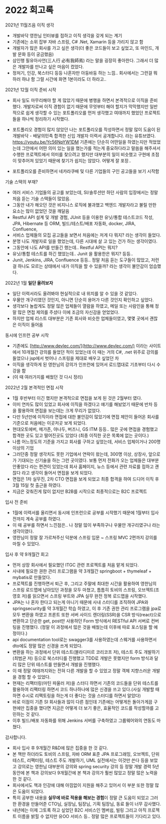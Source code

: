 # 2022 회고록

2021년 11월즈음 이직 생각

- 개발바닥 영한님 인터뷰를 접하고 이직 생각을 갖게 되는 계기
- 기존에는 소위 잡부 자바 스프링, C# .Net, Xamarin 등을 가리지 않고 함
- 개발자가 많은 회사를 가고 싶은 생각(더 좋은 코드들이 보고 싶었고, 또 마인드, 개발 문화 등이 궁금했음)
- 삼인행 필유아사언(三人行 必有我師焉) 라는 말을 굉장히 좋아한다. 그래서 더 많은 개발자를 만나고 싶은 마음이 컸었다.
- 정처기, 인강, 북스터디 등등 나혼자만 아둥바둥 하는 느낌.. 회사에서는 그런걸 뭐하러 하냐 함 그럴 시간에 화면 1본이라도 더 하라고..

2021년 12월 이직 준비 시작

- 회사 일도 마무리해야 할 게 많았기 때문에 병행을 하면서 본격적으로 이직을 준비했다. 개발자로써 이직 경험이 없기 때문에 무엇부터 해야 할지가 막막했지만 일반적으로 쉽게 생각할 수 있는 포트폴리오를 먼저 생각했고 여태까지 했었던 프로젝트들을 하나씩 정리하기 시작했다.
- 포트폴리오 경험이 많지 않았던 나는 포트폴리오를 작성하면서 정말 많이 도움이 된 개발바닥 - 배달의민족 합격한 신입 개발자 이력서 공개합니다. 라는 유튜브였다. https://youtu.be/Yc56NpYW1DM 
기존에는 단순히 어떤일을 하였는지만 적었었는데 그안에서 어떤 의미 있는 일을 했는가를 적는게 중요하다라고 말씀을 해주셔서 수행한 프로젝트에서 의미를 찾으려고 했지만 대부분의 일이 비슷했고 구현에 초점이 맞추어져 있었기 때문에 찾기가 쉽지는 않았다. 어떻게 잘 포장..

- 포트폴리오를 준비하면서 네카라쿠배 및 다른 기업들의 구인 공고들을 보기 시작함

기술 스택의 부재?

- 여러 서비스 기업들의 공고를 보았는데, SI/솔루션만 하던 사람의 입장에서는 정말 처음 듣는 기술 스택들이 많았음.
- 그동안 내가 해오던 것은 비지니스 로직에 불과했고 백엔드 개발자라고 불릴 만한 요소는 많이 없었던 것을 깨달음
- Restful API 설계 및 개발 경험, JUnit 등을 이용한 유닛/통합 테스트코드 작성, JPA, Hibernate 등 ORM, 빌드/테스트/배포 자동화, docker, JIRA, Confluence,
- 서비스 업체들의 모집 공고들을 보면서 처음에는 저게 다 뭐지? 라는 생각이 들었다.
- 분명 나도 개발자로 일을 했었는데, 다른 시대에 살 고 있는 건가 하는 생각이였다.
- 그동안에 나도 API를 만들긴 했는데.. Restful API는 뭐지?
- 유닛/통합 테스트를 하긴 했었는데.. Junit 을 활용한은 뭐지? 등등..
- Junit, Jenkins, JIRA, Confluence 등등.. 정말 처음 듣는 도구들이 많았고, 저런걸 하나도 모르는 상태에서 내가 이직을 할 수 있을까? 라는 생각이 불안감이 엄습했다.

2022년 1월 **일단 올려보자**

- 일단 이력서라도 올려봐야 현실적으로 내 위치를 알 수 있을 것 같았다.
- 우물안 개구리였던 것인지, 아니면 단순히 용어가 다른 것인지 확인하고 싶었다.
- 생각보다 놀랍게도 정말 많은 업체들이 열람을 하였고, 메일 또는 사람인을 통해 정말 많은 면접 제의를 주셨다 이에 조금의 자신감을 얻었었다.
- 하지만 업체 리스트 대부분은 기존 회사와 비슷한 업체들이였고, 몇몇 곳에서 괜찮은 이직이 들어옴

동시에 인프런 공부 시작

- 기존에도 [http://www.devlec.com/](http://www.devlec.com/) 이라는 사이트에서 10개월간 강의를 들었던 적이 있었는데 이 때는 거의 C#, .net 위주로 강의를 들었으나 jsp에서 벗어나 스프링을 제대로 배우고 싶었던 차
- 이직을 생각하게 된 영한님의 강의가 인프런에 있어서 로드맵대로 기초부터 다시 수강을 함
- (이 때 여러가지를 배웠던 것 다시 정리)

2022년 2월 본격적인 면접 시작

- 1월 후반부터 이긴 했지만 본격적으로 면접을 보게 된 것은 2월부터 였다.
- 이미 연차도 많이 있었고 회사에 이직을 하겠다고 얘기를 해놨었기 때문에 반차 등을 활용하여 면접을 보는데는 크게 무리가 없었다.
- 다만 5년만에 이직이라 면접에 대한 불안감이 많았기에 면접 제안이 들어온 회사를 기준으로 처음에는 이곳저곳 보게 되었다.
- 현대오토에버, 메가존, 야나두, 버즈니, GS ITM 등등.. 많은 곳에 면접을 경험했고 합격한 곳도 있고 떨어진곳도 있었다 (최종 이직한 곳은 목록에 없는 곳이다.)
- 나름 어느정도의 기준을 가지고 회사를 구하고 싶었는데, 서비스 업체이거나 200명 이상의 기업
- 그러던중 정말 생각치도 못한 기업에서 연락이 왔는데, 300명 이상, 상장사, 앞으로가 기대되는 신기술을 하는 그런 곳이였다. 보통 먼저 전화가 오는 업체들은 대부분 안좋았다 라는 편견이 있었는데 회사 홈페이지, 뉴스 등에서 관련 자료를 접하고 괜찮다 라고 생각이 들어서 면접을 보게 되었다.
- 면접은 1차 실무진, 2차 CTO 면접을 보게 되었고 최종 합격을 하여 드디어 이직 후 3월 15일 첫 출근을 하였다.
- 지금은 갖춰진게 많이 없지만 B2B를 시작으로 최종적으로는 B2C 프로젝트

입사 전 준비

- 1월에 이력서를 올리면서 동시에 인프런으로 공부를 시작했기 때문에 1월부터 입사전까지 계속 공부를 하였다.
- 이 때 공부를 하면서 느낀점은.. 나 정말 많이 부족하구나 우물안 개구리였구나 라는 생각이였다.
- 영한님이 정말 잘 가르쳐주신 덕분에 스프링 입문 ~ 스프링 MVC 2편까지 강의를 마칠 수 있었다.

입사 후 약 9개월간 회고

- 먼저 상장 회사에서 필요했던 ITGC 관련 프로젝트를 처음 맡게 되었다.
- 사내에 필요한 권한 관리 프로그램을 약 3개월간 springboot + thymeleaf + mybatis로 만들었다.
- 프로젝트를 진행하면서 퇴근 후, 그리고 주말에 최대한 시간을 활용하여 영한님의 스프링 로드맵에 남아있던 과정을 모두 마쳤고, 틈틈히 토비의 스프링, 오브젝트(조영호 저)를 읽으면서 스프링 부트와 JPA 실무 완전 정복 로드맵을 시작했다.
- JPA는 나 혼자 한다고 되는게 아니기 때문에 사내 스터디를 조직하여 JPA와 springsecurity를 약 3개월간 학습 하였고, 이 후 기존 권한 관리 프로그램을 jpa로 모두 변환을 하였고 프론트 또한 서버 사이드 렌더링(SSR)을 CSR 방식(react)으로 변환하고 단순한 get, post만 사용하던 Form 방식에서 RESTful API 서버로 컨버팅을 진행했다. (정말 이 과정에서 많은 것을 배웠는데 이후에 따로 포스팅을 할 예정이다.)
- api documentation tool로는 swagger3를 사용하였는데 스웨거를 사용하면서 dto에도 정말 많은 신경을 쓰게 되었다.
- 변환을 하는 과정에서  단위 테스트(블라디미르 코리코프 저), 테스트 주도 개발하기(최범균 저) 등으로 북스터디를 진행했고 TDD로 개발은 못했지만 form 방식과 달리 많은 단위 테스트를 만들면서 개발을 진행했다.
- 이 때 정말 여태까지와는 전혀 다른 개발을 할 수 있었고 정말 객체 지향스러운 개발을 경험 할 수 있었다.
- 현재는 리팩터링(마틴 파울러 저)을 스터디 하면서 기존의 코드들을 단위 테스트를 활용하여 리팩터링 하면서 코드 하나하나에 많은 신경을 쓰고 있다.(사실 개발할 때 하면 수시로 리팩토링을 하는게 더 좋다는 것을 스터디를 하면서 알았다)
- 바로 이점이 기존 SI 회사들과 많이 다른 점인데 기존에는 어떻게든 돌아가게끔 구현에만 집중을 했다면 지금은 어떻게 더 보기 좋은, 효율적인 코드를 작성할까를 고민하는 것 같다.
- 이후 빌드/배포 자동화를 위해 Jenkins 서버를 구축하였고 그룹웨어와의 연동도 마쳤다.


감사합니다.
- 회사 입사 후 9개월간 R&D에 많은 집중을 한 것 같다.
- 본 책만 하더라도 토비의 스프링, 자바 ORM 표준 JPA 프로그래밍, 오브젝트, 단위테스트, 리팩터링, 테스트 주도 개발하기, UML 실전에서는 이것만 쓴다 등을 보았고 강의로는 영한님 대부분의 강의와 spring security 강의 등 정말 개발 경력 5년동안에 본 책과 강의보다 9개월간에 본 책과 강의가 훨씬 많았고 정말 많은 노력을 한 것 같다.
- 회사에서도 책과 인강에 대해 아낌없이 지원을 해주고 있어서 이 부분 또한 정말 많은 도움이 되었다.
- 특히 공부한 내용을 **실무에 바로 적용을 해보는 경험**이 정말 큰 도움이 되었고 그러한 환경을 만들어준 CTO님, 실장님, 팀장님, 기획 팀장님, 동료 들이 너무 감사했다.
- 내년에는 이제 그토록 하고 싶었던 B2C 서비스인 멤버쉽, 빌링 그리고 아직 프로젝트 이름을 밝힐 수 없지만 유OO 서비스 등.. 정말 많은 프로젝트들이 기다리고 있다.
